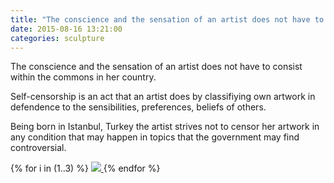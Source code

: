 ```yaml
---
title: "The conscience and the sensation of an artist does not have to consist within the commons in her country"
date: 2015-08-16 13:21:00
categories: sculpture
---
```


The conscience and the sensation of an artist does not have to consist within the commons in her country.

Self-censorship is an act that an artist does by classifiying own artwork in defendence to the sensibilities, preferences, beliefs of others.

Being born in Istanbul, Turkey the artist strives not to censor her artwork in any condition that may happen in topics that the government may find controversial.

<div id="galleria">
{% for i in (1..3) %}
    <a href="{{ site.baseurl }}/images/default/conscience{{ i }}.jpg">
      <img
        src="{{ site.baseurl }}/images/thumbnail/conscience{{ i }}.jpg"
        data-big="{{ site.baseurl }}/images/raw/conscience{{ i }}.jpg"
      >
    </a>
{% endfor %}
</div>
